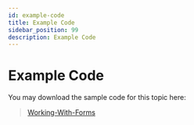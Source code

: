```yaml
---
id: example-code
title: Example Code
sidebar_position: 99
description: Example Code
---
```


# Example Code

You may download the sample code for this topic here:

> [Working-With-Forms](https://github.com/WPFoundations-Examples/Working-With-Forms)

